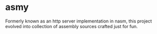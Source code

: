 # asmy

Formerly known as an http server implementation in nasm, this project evolved into collection of assembly sources crafted just for fun. 
